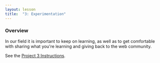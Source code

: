 ```yaml
---
layout: lesson
title:  "3: Experimentation"
---
```

### Overview

In our field it is important to keep on learning, as well as to get comfortable with sharing what you're learning and giving back to the web community.

See the [Project 3 Instructions](/activities/p3.html).
